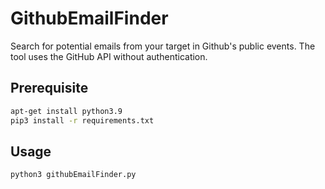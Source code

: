 # GithubEmailFinder
Search for potential emails from your target in Github's public events.
The tool uses the GitHub API without authentication.

## Prerequisite

   ```bash
   apt-get install python3.9
   pip3 install -r requirements.txt
   ```
## Usage

```bash
python3 githubEmailFinder.py
```
